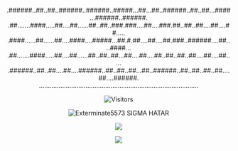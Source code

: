 <p align='center'>
.######..##..##..######..######..#####...##...##..######..##..##...####...######..######.<br>
.##.......####.....##....##......##..##..###.###....##....###.##..##..##....##....##.....<br>
.####......##......##....####....#####...##.#.##....##....##.###..######....##....####...<br>
.##.......####.....##....##......##..##..##...##....##....##..##..##..##....##....##.....<br>
.######..##..##....##....######..##..##..##...##..######..##..##..##..##....##....######.<br>
.........................................................................................
</p>

<p align='center'>
<img alt="Visitors" src="https://komarev.com/ghpvc/?username=Exterminate5573&style=flat&labelColor=black&logo=github&label=Profile+Views&color=0d8ce0"/>
</p>
 
<p align='center'>
<img src="https://topg.org/image/451121/433963.gif" alt="Exterminate5573 SIGMA HATAR">
</p>

<p align="center">
  <a href="https://www.youtube.com/channel/UCE96Qs22Mfto-ZlfI63morA"><img src="https://img.shields.io/badge/YouTube-FF0000?style=for-the-badge&logo=youtube&logoColor=white" />                                                                                                                                    </a>
</p>

<p align="center">
  <img src="https://github-readme-stats.vercel.app/api?username=Exterminate5573&show_icons=true&theme=algolia&hide_title=true&count_private=true" />
</p>


